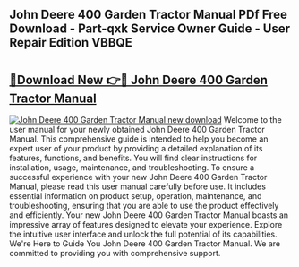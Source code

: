 ## John Deere 400 Garden Tractor Manual PDf Free Download - Part-qxk Service Owner Guide - User Repair Edition VBBQE

# <h2><a href="http://bc88478.oget.top/?id=John+Deere+400+Garden+Tractor+Manual">🔗Download New 👉🔴 John Deere 400 Garden Tractor Manual</a></h2>

[![John Deere 400 Garden Tractor Manual new download](https://i.imgur.com/5g1atiW.png)](http://bc88478.oget.top/?id=John+Deere+400+Garden+Tractor+Manual)
Welcome to the user manual for your newly obtained John Deere 400 Garden Tractor Manual. This comprehensive guide is intended to help you become an expert user of your product by providing a detailed explanation of its features, functions, and benefits. You will find clear instructions for installation, usage, maintenance, and troubleshooting. To ensure a successful experience with your new John Deere 400 Garden Tractor Manual, please read this user manual carefully before use. It includes essential information on product setup, operation, maintenance, and troubleshooting, ensuring that you are able to use the product effectively and efficiently. Your new John Deere 400 Garden Tractor Manual boasts an impressive array of features designed to elevate your experience. Explore the intuitive user interface and unlock the full potential of its capabilities. We're Here to Guide You John Deere 400 Garden Tractor Manual. We are committed to providing you with comprehensive support.
